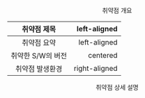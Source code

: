 <center> 취약점 개요 </center>

|취약점 제목|  left-aligned |
|:--------:|---------------:|
|취약점 요약|  left-aligned |
|취약한 S/W의 버전|    centered   |
|취약점 발생환경| right-aligned |

<center> 취약점 상세 설명 </center>
